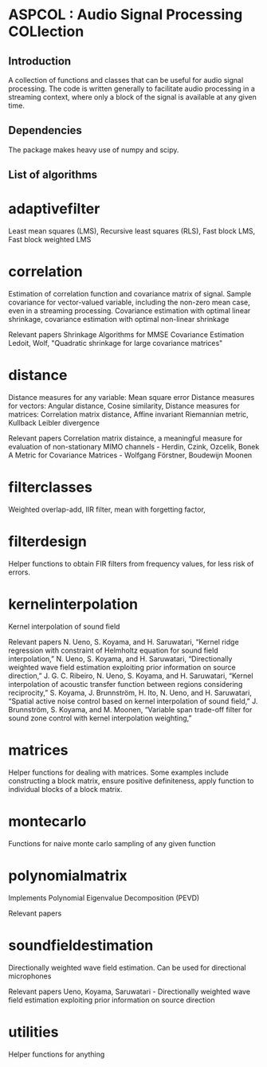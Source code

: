 # ASPCOL : Audio Signal Processing COLlection

## Introduction
A collection of functions and classes that can be useful for audio signal processing. The code is written generally to facilitate audio processing in a streaming context, where only a block of the signal is available at any given time. 


## Dependencies
The package makes heavy use of numpy and scipy. 


## List of algorithms
# adaptivefilter
Least mean squares (LMS), Recursive least squares (RLS), Fast block LMS, Fast block weighted LMS
# correlation
Estimation of correlation function and covariance matrix of signal. Sample covariance for vector-valued variable, including the non-zero mean case, even in a streaming processing. Covariance estimation with optimal linear shrinkage, covariance estimation with optimal non-linear shrinkage

Relevant papers
Shrinkage Algorithms for MMSE Covariance Estimation
Ledoit, Wolf, "Quadratic shrinkage for large covariance matrices"
# distance
Distance measures for any variable: Mean square error
Distance measures for vectors: Angular distance, Cosine similarity, 
Distance measures for matrices: Correlation matrix distance, Affine invariant Riemannian metric, Kullback Leibler divergence

Relevant papers
Correlation matrix distaince, a meaningful measure for evaluation of non-stationary MIMO channels - Herdin, Czink, Ozcelik, Bonek
A Metric for Covariance Matrices - Wolfgang Förstner, Boudewijn Moonen
# filterclasses
Weighted overlap-add, IIR filter, mean with forgetting factor, 
# filterdesign
Helper functions to obtain FIR filters from frequency values, for less risk of errors. 
# kernelinterpolation
Kernel interpolation of sound field

Relevant papers
N. Ueno, S. Koyama, and H. Saruwatari, “Kernel ridge regression with constraint of Helmholtz equation for sound field interpolation,”
N. Ueno, S. Koyama, and H. Saruwatari, “Directionally weighted wave field estimation exploiting prior information on source direction,” 
J. G. C. Ribeiro, N. Ueno, S. Koyama, and H. Saruwatari, “Kernel interpolation of acoustic transfer function between regions considering reciprocity,”
S. Koyama, J. Brunnström, H. Ito, N. Ueno, and H. Saruwatari, “Spatial active noise control based on kernel interpolation of sound field,”
J. Brunnström, S. Koyama, and M. Moonen, “Variable span trade-off filter for sound zone control with kernel interpolation weighting,”

# matrices
Helper functions for dealing with matrices. Some examples include constructing a block matrix, ensure positive definiteness, apply function to individual blocks of a block matrix. 
# montecarlo
Functions for naive monte carlo sampling of any given function
# polynomialmatrix
Implements Polynomial Eigenvalue Decomposition (PEVD)

Relevant papers
# soundfieldestimation
Directionally weighted wave field estimation. Can be used for directional microphones

Relevant papers
Ueno, Koyama, Saruwatari - Directionally weighted wave field estimation exploiting prior information on source direction
# utilities
Helper functions for anything